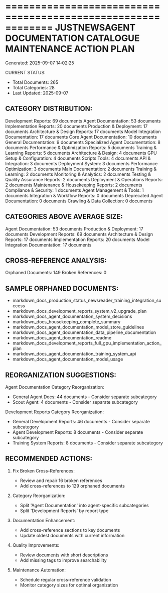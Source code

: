 ============================================================
JUSTNEWSAGENT DOCUMENTATION CATALOGUE
MAINTENANCE ACTION PLAN
============================================================
Generated: 2025-09-07 14:02:25

CURRENT STATUS:
- Total Documents: 265
- Total Categories: 28
- Last Updated: 2025-09-07

CATEGORY DISTRIBUTION:
------------------------------
Development Reports: 69 documents
Agent Documentation: 53 documents
Implementation Reports: 20 documents
Production & Deployment: 17 documents
Architecture & Design Reports: 17 documents
Model Integration Documentation: 17 documents
Core Agent Documentation: 10 documents
General Documentation: 9 documents
Specialized Agent Documentation: 8 documents
Performance & Optimization Reports: 5 documents
Training & Learning Reports: 5 documents
Architecture & Design: 4 documents
GPU Setup & Configuration: 4 documents
Scripts Tools: 4 documents
API & Integration: 3 documents
Deployment System: 3 documents
Performance Optimization: 3 documents
Main Documentation: 2 documents
Training & Learning: 2 documents
Monitoring & Analytics: 2 documents
Testing & Quality Assurance Reports: 2 documents
Deployment & Operations Reports: 2 documents
Maintenance & Housekeeping Reports: 2 documents
Compliance & Security: 1 documents
Agent Management & Tools: 1 documents
Integration & Workflow Reports: 0 documents
Deprecated Agent Documentation: 0 documents
Crawling & Data Collection: 0 documents

CATEGORIES ABOVE AVERAGE SIZE:
-----------------------------------
Agent Documentation: 53 documents
Production & Deployment: 17 documents
Development Reports: 69 documents
Architecture & Design Reports: 17 documents
Implementation Reports: 20 documents
Model Integration Documentation: 17 documents

CROSS-REFERENCE ANALYSIS:
------------------------------
Orphaned Documents: 149
Broken References: 0

SAMPLE ORPHANED DOCUMENTS:
------------------------------
- markdown_docs_production_status_newsreader_training_integration_success
- markdown_docs_development_reports_system_v2_upgrade_plan
- markdown_docs_agent_documentation_system_decisions
- markdown_docs_housekeeping_complete_summary
- markdown_docs_agent_documentation_model_store_guidelines
- markdown_docs_agent_documentation_data_pipeline_documentation
- markdown_docs_agent_documentation_readme
- markdown_docs_development_reports_full_gpu_implementation_action_plan
- markdown_docs_agent_documentation_training_system_api
- markdown_docs_agent_documentation_model_usage

REORGANIZATION SUGGESTIONS:
--------------------------------
Agent Documentation Category Reorganization:
  - General Agent Docs: 44 documents - Consider separate subcategory
  - Scout Agent: 4 documents - Consider separate subcategory

Development Reports Category Reorganization:
  - General Development Reports: 46 documents - Consider separate subcategory
  - Agent Development Reports: 8 documents - Consider separate subcategory
  - Training System Reports: 8 documents - Consider separate subcategory

RECOMMENDED ACTIONS:
----------------------
1. Fix Broken Cross-References:
   - Review and repair 16 broken references
   - Add cross-references to 129 orphaned documents

2. Category Reorganization:
   - Split 'Agent Documentation' into agent-specific subcategories
   - Split 'Development Reports' by report type

3. Documentation Enhancement:
   - Add cross-reference sections to key documents
   - Update oldest documents with current information

4. Quality Improvements:
   - Review documents with short descriptions
   - Add missing tags to improve searchability

5. Maintenance Automation:
   - Schedule regular cross-reference validation
   - Monitor category sizes for optimal organization